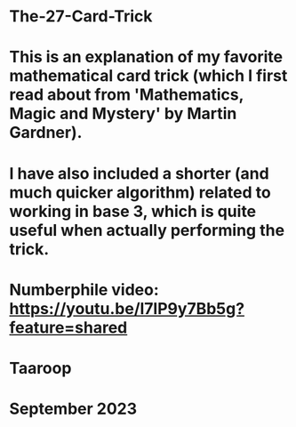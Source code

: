 # The-27-Card-Trick
# This is an explanation of my favorite mathematical card trick (which I first read about from 'Mathematics, Magic and Mystery' by Martin Gardner).
# I have also included a shorter (and much quicker algorithm) related to working in base 3, which is quite useful when actually performing the trick.
# Numberphile video: https://youtu.be/l7lP9y7Bb5g?feature=shared
# Taaroop
# September 2023
